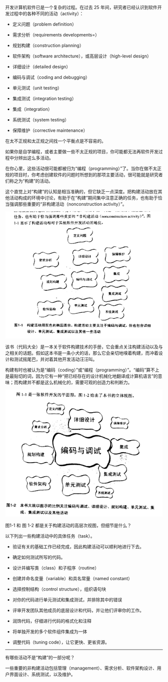 
开发计算机软件已是一个复杂的过程。在过去 25 年间，研究者已经认识到软件开发过程中的各种不同的活动（activity）：

- 定义问题（problem definition）

- 需求分析（requirements developments=）

- 规划构建（construction planning）

- 软件架构（software architecture），或高层设计（high-level design）

- 详细设计（detailed design）

- 编码与调试（coding and debugging）

- 单元测试（unit testing）

- 集成测试（integration testing）

- 集成（integration）

- 系统测试（system testing）

- 保障维护（corrective maintenance）


在太不正规和太正规之间找一个平衡点是不容易的。

如果你是自学编程，或者主要做一些不太正规的项目，你可能都无法再软件开发过程中分辨出这么多活动。

在你心里，这些活动很可能都被归为“编程（programming）”了。当你在做不太正规的项目时，你考虑创建软件的问题时所想到的那项主要活动，很可能就是研究者们称之为“构建”的活动。

这个直觉上对“构建”的认知是相当准确的，但它缺乏一点深度。把构建活动放在其他活动构成的环境中讨论，有助于在“构建”期间集中注意正确的任务，也有助于恰当强调那些重要的“非构建活动（nonconstruction activity）”。



![图1-1-软件开发平面图](./images/a1.png)



该书（代码大全）是一本关于软件构建技术的手册，它会重点关注构建活动以及与之相关的话题。假如这本书是一条小犬的话，那么它会亲切地嗅着构建，而冲着设计和测试摇尾巴，并对着其他开发活动汪汪叫。


构建有时也被认为是“编码（coding）”或“编程（programming）”。“编码”算不上是最贴切的词，因为它有一种“把已经存在的设计机械化地翻译成计算机语言”的意味；而构建并不都是这么机械化的，需要可观的创造力和判断力。



![图1-2-本书的立体视图](./images/a2.png)


图1-1 和 图 1-2 都是关于构建活动的高层次视图，但细节是什么？

以下列出一些构建活动中的具体任务（task）。


- 验证有关的基础工作已经完成，因此构建活动可以顺利地进行下去。

- 确定如何测试所写的代码。

- 设计并编写类（class）和子程序（routine）

- 创建并命名变量（variable）和具名常量（named constant）

- 选择控制结构（control structure），组织语句块

- 对你的代码进行单元测试和集成测试，并排除其中的错误

- 评审开发团队其他成员的底层设计和代码，并让他们评审你的工作。

- 润饰代码，仔细进行代码的格式化和注释

- 将单独开发的多个软件组件集成为一体

- 调整代码（tuning code），让它更快、更省资源。


----


有哪些活动不是“构建”的一部分呢？

一些重要的非构建活动包括管理（management）、需求分析、软件架构设计、用户界面设计、系统测试，以及维护。


